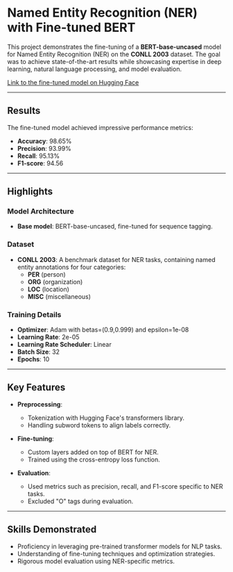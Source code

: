 # Named Entity Recognition (NER) with Fine-tuned BERT

This project demonstrates the fine-tuning of a **BERT-base-uncased** model for Named Entity Recognition (NER) on the **CONLL 2003** dataset. The goal was to achieve state-of-the-art results while showcasing expertise in deep learning, natural language processing, and model evaluation.

[Link to the fine-tuned model on Hugging Face](https://huggingface.co/AmrataYadav/bert-base-uncased-finetuned-ner)

---

## Results

The fine-tuned model achieved impressive performance metrics:

- **Accuracy**: 98.65%  
- **Precision**: 93.99%  
- **Recall**: 95.13%  
- **F1-score**: 94.56  

---

## Highlights

### Model Architecture
- **Base model**: BERT-base-uncased, fine-tuned for sequence tagging.

### Dataset
- **CONLL 2003**: A benchmark dataset for NER tasks, containing named entity annotations for four categories:
  - **PER** (person)
  - **ORG** (organization)
  - **LOC** (location)
  - **MISC** (miscellaneous)

### Training Details
- **Optimizer**: Adam with betas=(0.9,0.999) and epsilon=1e-08
- **Learning Rate**: 2e-05
- **Learning Rate Scheduler**: Linear
- **Batch Size**: 32  
- **Epochs**: 10  

---

## Key Features

- **Preprocessing**: 
  - Tokenization with Hugging Face's transformers library.  
  - Handling subword tokens to align labels correctly.  

- **Fine-tuning**: 
  - Custom layers added on top of BERT for NER.  
  - Trained using the cross-entropy loss function.  

- **Evaluation**: 
  - Used metrics such as precision, recall, and F1-score specific to NER tasks.  
  - Excluded "O" tags during evaluation.  

---

## Skills Demonstrated

- Proficiency in leveraging pre-trained transformer models for NLP tasks.  
- Understanding of fine-tuning techniques and optimization strategies.  
- Rigorous model evaluation using NER-specific metrics.  
